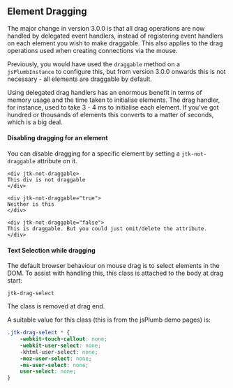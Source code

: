 ## Element Dragging

The major change in version 3.0.0 is that all drag operations are now handled by delegated event handlers, instead of registering event handlers
 on each element you wish to make draggable. This also applies to the drag operations used when creating connections via the mouse.
 
Previously, you would have used the `draggable` method on a `jsPlumbInstance` to configure this, but from version 3.0.0 onwards this is not necessary - all elements are draggable by default.
 
Using delegated drag handlers has an enormous benefit in terms of memory usage and the time taken to initialise elements. The drag handler, for
 instance, used to take 3 - 4 ms to initialise each element. If you've got hundred or thousands of elements this converts to a matter of seconds,
 which is a big deal.


<a name="disable"></a>
#### Disabling dragging for an element

You can disable dragging for a specific element by setting a `jtk-not-draggable` attribute on it. 

```
<div jtk-not-draggable>
This div is not draggable
</div>
```

```
<div jtk-not-draggable="true">
Neither is this
</div>
```

```
<div jtk-not-draggable="false">
This is draggable. But you could just omit/delete the attribute.
</div>
```


<a name="selection"></a>
#### Text Selection while dragging

The default browser behaviour on mouse drag is to select elements in the DOM. To assist with handling this, this class is 
attached to the body at drag start:

`jtk-drag-select`

The class is removed at drag end.

A suitable value for this class (this is from the jsPlumb demo pages) is:

```css
.jtk-drag-select * {
    -webkit-touch-callout: none;
    -webkit-user-select: none;
    -khtml-user-select: none;
    -moz-user-select: none;
    -ms-user-select: none;
    user-select: none;    
}    
```
